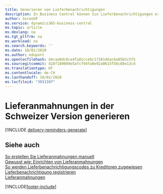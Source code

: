 ```yaml
---
title: Generieren von Lieferbenachrichtigungen
description: In Business Central können Sie Lieferbenachrichtigungen erstellen, wenn eine Bestellung nicht wie erwartet geliefert wurde. Sie können eine einzelne Lieferbenachrichtigung manuell erstellen oder Sie können Lieferbenachrichtigungen für alle überfälligen Lieferungen erstellen.
author: SorenGP
ms.service: dynamics365-business-central
ms.topic: article
ms.devlang: na
ms.tgt_pltfrm: na
ms.workload: na
ms.search.keywords: ''
ms.date: 10/01/2020
ms.author: edupont
ms.openlocfilehash: d4caa0dc6ce4fa81ccebc1728146ac6a05b5c5f5
ms.sourcegitcommit: 428f180604e5afcf94fa0e92a0615f58c88e13cd
ms.translationtype: HT
ms.contentlocale: de-CH
ms.lasthandoff: 10/02/2020
ms.locfileid: "3931397"
---
```

# <a name="generate-delivery-reminders-in-the-swiss-version"></a>Lieferanmahnungen in der Schweizer Version generieren

[!INCLUDE [delivery-reminders-generate](../includes/ATCHDE/delivery-reminders-generate.md)]

## <a name="see-also"></a>Siehe auch

[So erstellen Sie Lieferanmahnungen manuell](how-to-create-delivery-reminders-manually.md)  
[Gewusst wie: Einrichten von Lieferanmahnungen](how-to-set-up-delivery-reminders.md)  
[So werden Lieferbenachrichtigungscodes zu Kreditoren zugewiesen](how-to-assign-delivery-reminder-codes-to-vendors.md)  
[Lieferbenachrichtigung registrieren](how-to-issue-delivery-reminders.md)  
[Lieferanmahnungen](delivery-reminders.md)  


[!INCLUDE[footer-include](../../includes/footer-banner.md)]